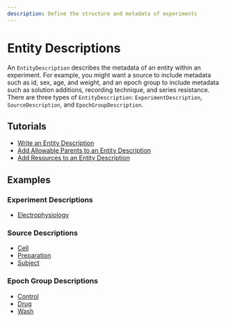 ```yaml
---
description: Define the structure and metadata of experiments
---
```


# Entity Descriptions

An `EntityDescription` describes the metadata of an entity within an experiment. For example, you might want a source to include metadata such as id, sex, age, and weight, and an epoch group to include metadata such as solution additions, recording technique, and series resistance. There are three types of `EntityDescription`: `ExperimentDescription`, `SourceDescription`, and `EpochGroupDescription`.

## Tutorials
<ul class="list-unstyled">
<li><a href="Write-an-Entity-Description">Write an Entity Description</a></li>
<li><a href="Add-Allowable-Parents-to-an-Entity-Description">Add Allowable Parents to an Entity Description</a></li>
<li><a href="Add-Resources-to-an-Entity-Description">Add Resources to an Entity Description</a></li>
</ul>

## Examples
### Experiment Descriptions
<ul class="list-unstyled">
<li><a href="https://github.com/Symphony-DAS/symphony-matlab2/blob/master/src/main/resources/examples/%2Bio/%2Bgithub/%2Bsymphony_das/%2Bexperiments/Electrophysiology.m">Electrophysiology</a></li>
</ul>

### Source Descriptions
<ul class="list-unstyled">
<li><a href="https://github.com/Symphony-DAS/symphony-matlab2/blob/master/src/main/resources/examples/%2Bio/%2Bgithub/%2Bsymphony_das/%2Bsources/Cell.m">Cell</a></li>
<li><a href="https://github.com/Symphony-DAS/symphony-matlab2/blob/master/src/main/resources/examples/%2Bio/%2Bgithub/%2Bsymphony_das/%2Bsources/Preparation.m">Preparation</a></li>
<li><a href="https://github.com/Symphony-DAS/symphony-matlab2/blob/master/src/main/resources/examples/%2Bio/%2Bgithub/%2Bsymphony_das/%2Bsources/Subject.m">Subject</a></li>
</ul>

### Epoch Group Descriptions
<ul class="list-unstyled">
<li><a href="https://github.com/Symphony-DAS/symphony-matlab2/blob/master/src/main/resources/examples/%2Bio/%2Bgithub/%2Bsymphony_das/%2Bepochgroups/Control.m">Control</a></li>
<li><a href="https://github.com/Symphony-DAS/symphony-matlab2/blob/master/src/main/resources/examples/%2Bio/%2Bgithub/%2Bsymphony_das/%2Bepochgroups/Drug.m">Drug</a></li>
<li><a href="https://github.com/Symphony-DAS/symphony-matlab2/blob/master/src/main/resources/examples/%2Bio/%2Bgithub/%2Bsymphony_das/%2Bepochgroups/Wash.m">Wash</a></li>
</ul>
